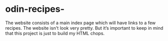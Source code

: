 # odin-recipes-

The website consists of a main index page which will have links to a few recipes. The website isn't look very pretty. But it’s important to keep in mind that this project is just to build my HTML chops.
